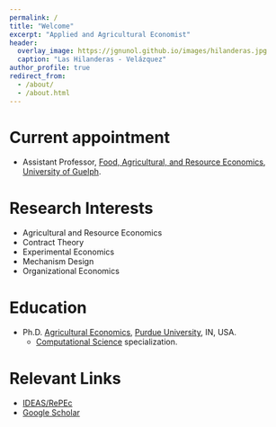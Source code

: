 ```yaml
---
permalink: /
title: "Welcome"
excerpt: "Applied and Agricultural Economist"
header:
  overlay_image: https://jgnunol.github.io/images/hilanderas.jpg
  caption: "Las Hilanderas - Velázquez"
author_profile: true
redirect_from: 
  - /about/
  - /about.html
---
```


Current appointment
======
* Assistant Professor, [Food, Agricultural, and Resource Economics](https://www.uoguelph.ca/fare/), [University of Guelph](https://www.uoguelph.ca/).

Research Interests
======
* Agricultural and Resource Economics
* Contract Theory
* Experimental Economics
* Mechanism Design
* Organizational Economics

Education
======
* Ph.D. [Agricultural Economics](https://ag.purdue.edu/agecon/Pages/default.aspx), [Purdue University](https://www.purdue.edu/), IN, USA.
  * [Computational Science](https://www.purdue.edu/gradschool/cigp/) specialization.
 
Relevant Links
======
* [IDEAS/RePEc](https://ideas.repec.org/e/pnu115.html)
* [Google Scholar](https://scholar.google.ca/citations?user=udjj4tsAAAAJ&hl=en)
